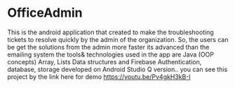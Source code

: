 # OfficeAdmin
This is the android application that created to make the troubleshooting tickets to resolve quickly by the admin of the organization. So, the users can be get the solutions from the admin more faster its advanced than the emailing system the tools&amp; technologies used in the app are Java (OOP concepts) Array, Lists Data structures and Firebase Authentication, database, storage developed on Android Studio Q version..
you can see this project by the link here for demo    https://youtu.be/Pv4gkH3kB-I 
